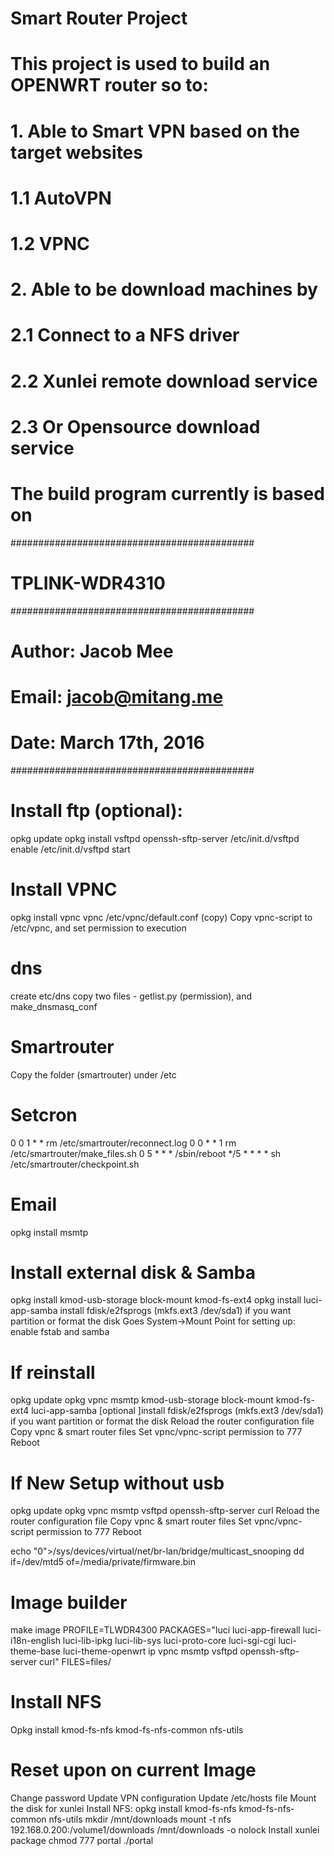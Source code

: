 # Smart Router Project
#
# This project is used to build an OPENWRT router so to:
# 1. Able to Smart VPN based on the target websites
#	1.1 AutoVPN
#	1.2 VPNC
# 2. Able to be download machines by
#	2.1 Connect to a NFS driver
#	2.2 Xunlei remote download service
#	2.3 Or Opensource download service
# The build program currently is based on
############################################
#	TPLINK-WDR4310
############################################
# Author:	Jacob Mee
# Email:	jacob@mitang.me
# Date:		March 17th, 2016
############################################

# Install ftp (optional):
opkg update
opkg install vsftpd openssh-sftp-server
/etc/init.d/vsftpd enable
/etc/init.d/vsftpd start

# Install VPNC
opkg install vpnc
vpnc /etc/vpnc/default.conf (copy)
Copy vpnc-script to /etc/vpnc, and set permission to execution

# dns
create etc/dns
copy two files - getlist.py (permission), and make_dnsmasq_conf

# Smartrouter
Copy the folder (smartrouter) under /etc

# Setcron
0 0 1 * * rm /etc/smartrouter/reconnect.log
0 0 * * 1 rm /etc/smartrouter/make_files.sh
0 5 * * * /sbin/reboot
*/5 * * * * sh /etc/smartrouter/checkpoint.sh

# Email
opkg install msmtp

# Install external disk & Samba
opkg install kmod-usb-storage block-mount kmod-fs-ext4
opkg install luci-app-samba
install fdisk/e2fsprogs (mkfs.ext3 /dev/sda1) if you want partition or format the disk
Goes System->Mount Point for setting up: enable fstab and samba

# If reinstall
opkg update
opkg vpnc msmtp kmod-usb-storage block-mount kmod-fs-ext4 luci-app-samba
[optional ]install fdisk/e2fsprogs (mkfs.ext3 /dev/sda1) if you want partition or format the disk
Reload the router configuration file
Copy vpnc & smart router files
Set vpnc/vpnc-script permission to 777
Reboot

# If New Setup without usb
opkg update
opkg vpnc msmtp vsftpd openssh-sftp-server curl
Reload the router configuration file
Copy vpnc & smart router files
Set vpnc/vpnc-script permission to 777
Reboot

echo "0">/sys/devices/virtual/net/br-lan/bridge/multicast_snooping
dd if=/dev/mtd5 of=/media/private/firmware.bin

# Image builder
make image PROFILE=TLWDR4300 PACKAGES="luci luci-app-firewall luci-i18n-english luci-lib-ipkg luci-lib-sys luci-proto-core luci-sgi-cgi luci-theme-base luci-theme-openwrt ip vpnc msmtp vsftpd openssh-sftp-server curl" FILES=files/

# Install NFS
Opkg install kmod-fs-nfs kmod-fs-nfs-common nfs-utils

# Reset upon on current Image
Change password
Update VPN configuration
Update /etc/hosts file
Mount the disk for xunlei
Install NFS: opkg install kmod-fs-nfs kmod-fs-nfs-common nfs-utils
mkdir /mnt/downloads
mount -t nfs 192.168.0.200:/volume1/downloads /mnt/downloads -o nolock
Install xunlei package
chmod 777 portal
./portal
